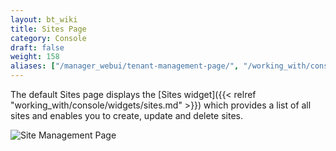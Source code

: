```yaml
---
layout: bt_wiki
title: Sites Page
category: Console
draft: false
weight: 158
aliases: ["/manager_webui/tenant-management-page/", "/working_with/console/site-management-page/"]
---
```


The default Sites page displays the [Sites widget]({{< relref "working_with/console/widgets/sites.md" >}}) which provides a list of all sites and enables you to create, update and delete sites.

![Site Management Page]( /images/ui/pages/site-mgmt-page.png )
